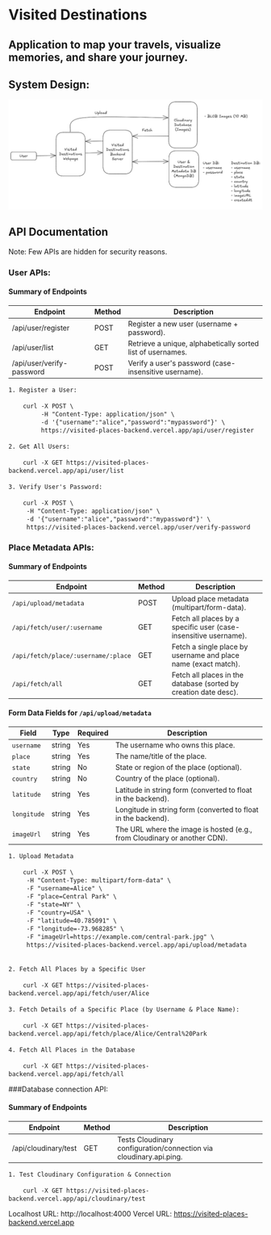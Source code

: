 # Visited Destinations

## Application to map your travels, visualize memories, and share your journey.

## System Design:

![System Design](./Visited%20Destinations%20Design.png)


## API Documentation

Note: Few APIs are hidden for security reasons.

### User APIs:

#### Summary of Endpoints

| Endpoint                      | Method | Description                                                                    |
|------------------------------|--------|--------------------------------------------------------------------------------|
| /api/user/register           | POST   | Register a new user (username + password).                                    |
| /api/user/list               | GET    | Retrieve a unique, alphabetically sorted list of usernames.                   |
| /api/user/verify-password    | POST   | Verify a user's password (case-insensitive username).                          |


	1. Register a User:
		
		curl -X POST \
			 -H "Content-Type: application/json" \
			 -d '{"username":"alice","password":"mypassword"}' \
			 https://visited-places-backend.vercel.app/api/user/register

	2. Get All Users:

		curl -X GET https://visited-places-backend.vercel.app/api/user/list

	3. Verify User's Password:

		curl -X POST \
		 -H "Content-Type: application/json" \
		 -d '{"username":"alice","password":"mypassword"}' \
		 https://visited-places-backend.vercel.app/user/verify-password
	
### Place Metadata APIs:

#### Summary of Endpoints

| Endpoint                                        | Method | Description                                                                                                              |
|-------------------------------------------------|--------|--------------------------------------------------------------------------------------------------------------------------|
| `/api/upload/metadata`                          | POST   | Upload place metadata (multipart/form-data).                                                                             |
| `/api/fetch/user/:username`                     | GET    | Fetch all places by a specific user (case-insensitive username).                                                         |
| `/api/fetch/place/:username/:place`             | GET    | Fetch a single place by username and place name (exact match).                                                           |
| `/api/fetch/all`                                | GET    | Fetch all places in the database (sorted by creation date desc). |

#### Form Data Fields for `/api/upload/metadata`

| Field       | Type   | Required | Description                                                                 |
|-------------|--------|----------|-----------------------------------------------------------------------------|
| `username`  | string | Yes      | The username who owns this place.                                           |
| `place`     | string | Yes      | The name/title of the place.                                               |
| `state`     | string | No       | State or region of the place (optional).                                   |
| `country`   | string | No       | Country of the place (optional).                                           |
| `latitude`  | string | Yes      | Latitude in string form (converted to float in the backend).               |
| `longitude` | string | Yes      | Longitude in string form (converted to float in the backend).              |
| `imageUrl`  | string | Yes      | The URL where the image is hosted (e.g., from Cloudinary or another CDN).  |



	1. Upload Metadata

		curl -X POST \
		 -H "Content-Type: multipart/form-data" \
		 -F "username=Alice" \
		 -F "place=Central Park" \
		 -F "state=NY" \
		 -F "country=USA" \
		 -F "latitude=40.785091" \
		 -F "longitude=-73.968285" \
		 -F "imageUrl=https://example.com/central-park.jpg" \
		 https://visited-places-backend.vercel.app/api/upload/metadata


	2. Fetch All Places by a Specific User

		curl -X GET https://visited-places-backend.vercel.app/api/fetch/user/Alice

	3. Fetch Details of a Specific Place (by Username & Place Name):

		curl -X GET https://visited-places-backend.vercel.app/api/fetch/place/Alice/Central%20Park

	4. Fetch All Places in the Database

		curl -X GET https://visited-places-backend.vercel.app/api/fetch/all


###Database connection API:

#### Summary of Endpoints

| Endpoint                     | Method | Description                                                      |
|-----------------------------|--------|------------------------------------------------------------------|
| /api/cloudinary/test        | GET    | Tests Cloudinary configuration/connection via cloudinary.api.ping. |


	1. Test Cloudinary Configuration & Connection

		curl -X GET https://visited-places-backend.vercel.app/api/cloudinary/test


Localhost URL: http://localhost:4000
Vercel URL: https://visited-places-backend.vercel.app